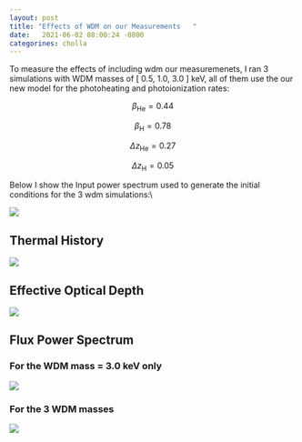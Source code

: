 ```yaml
---
layout: post
title: "Effects of WDM on our Measurements   "
date:   2021-06-02 08:00:24 -0800
categorines: cholla
---
```



To measure the effects of including wdm our measuremenets, I ran 3 simulations with WDM masses of [ 0.5, 1.0, 3.0 ] keV, all of them use the our new model for the photoheating and photoionization rates:

$$\beta_{\mathrm{He}} = 0.44 $$

$$\beta_{\mathrm{H}} = 0.78 $$

$$\Delta z_{\mathrm{He}} = 0.27$$

$$\Delta z_{\mathrm{H}} = 0.05 $$

Below I show the Input power spectrum used to generate the initial conditions for the 3 wdm simulations:\


<img src="{{ site.url }}assets/images/fig_wdm.png">


## Thermal History

<img src="{{ site.url }}assets/images/fig_wdm_temp_difference.png">



## Effective Optical Depth

<img src="{{ site.url }}assets/images/fig_wdm_tau_difference.png">


## Flux Power Spectrum


### For the WDM mass = 3.0 keV only 
<img src="{{ site.url }}assets/images/fig_wdm_ps_difference_m3.0kev.png">

### For the 3 WDM masses  
<img src="{{ site.url }}assets/images/fig_wdm_ps_difference_all.png">




 
